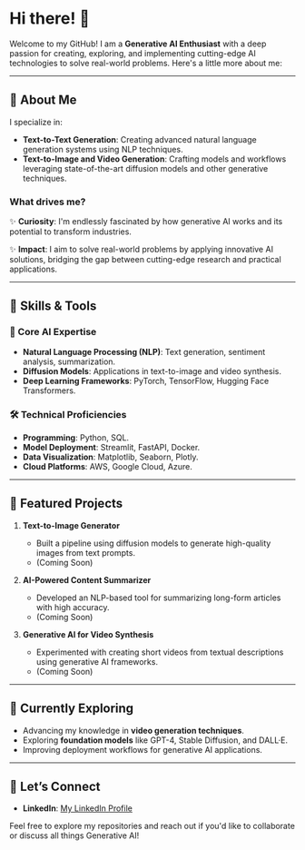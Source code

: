 # Hi there! 👋

Welcome to my GitHub! I am a **Generative AI Enthusiast** with a deep passion for creating, exploring, and implementing cutting-edge AI technologies to solve real-world problems. Here's a little more about me:

---

## 🚀 About Me

I specialize in:
- **Text-to-Text Generation**: Creating advanced natural language generation systems using NLP techniques.
- **Text-to-Image and Video Generation**: Crafting models and workflows leveraging state-of-the-art diffusion models and other generative techniques.

### What drives me?
✨ **Curiosity**: I'm endlessly fascinated by how generative AI works and its potential to transform industries.

✨ **Impact**: I aim to solve real-world problems by applying innovative AI solutions, bridging the gap between cutting-edge research and practical applications.

---

## 🔧 Skills & Tools

### 🧠 Core AI Expertise
- **Natural Language Processing (NLP)**: Text generation, sentiment analysis, summarization.
- **Diffusion Models**: Applications in text-to-image and video synthesis.
- **Deep Learning Frameworks**: PyTorch, TensorFlow, Hugging Face Transformers.

### 🛠️ Technical Proficiencies
- **Programming**: Python, SQL.
- **Model Deployment**: Streamlit, FastAPI, Docker.
- **Data Visualization**: Matplotlib, Seaborn, Plotly.
- **Cloud Platforms**: AWS, Google Cloud, Azure.

---

## 🌟 Featured Projects

1. **Text-to-Image Generator**
   - Built a pipeline using diffusion models to generate high-quality images from text prompts.
   - (Coming Soon)

2. **AI-Powered Content Summarizer**
   - Developed an NLP-based tool for summarizing long-form articles with high accuracy.
   - (Coming Soon)

3. **Generative AI for Video Synthesis**
   - Experimented with creating short videos from textual descriptions using generative AI frameworks.
   - (Coming Soon)

---

## 🌱 Currently Exploring

- Advancing my knowledge in **video generation techniques**.
- Exploring **foundation models** like GPT-4, Stable Diffusion, and DALL·E.
- Improving deployment workflows for generative AI applications.

---

## 🤝 Let’s Connect

- **LinkedIn**: [My LinkedIn Profile](https://www.linkedin.com/in/karanheera/)


Feel free to explore my repositories and reach out if you'd like to collaborate or discuss all things Generative AI!
